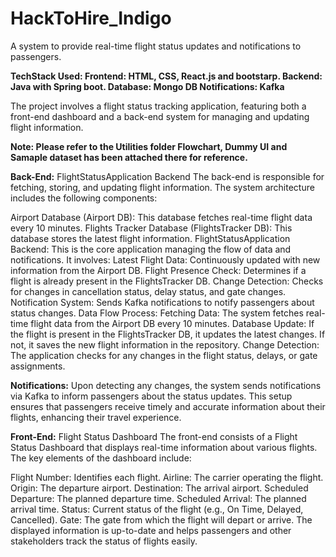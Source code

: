 # HackToHire_Indigo
A system to provide real-time flight status updates and notifications to passengers.

**TechStack Used:
Frontend: HTML, CSS, React.js and bootstarp.
Backend: Java with Spring boot.
Database: Mongo DB
Notifications: Kafka**

The project involves a flight status tracking application, featuring both a front-end dashboard and a back-end system for managing and updating flight information.

**Note: Please refer to the Utilities folder Flowchart, Dummy UI and Samaple dataset has been attached there for reference.**

**Back-End:** FlightStatusApplication Backend
The back-end is responsible for fetching, storing, and updating flight information. The system architecture includes the following components:

Airport Database (Airport DB): This database fetches real-time flight data every 10 minutes.
Flights Tracker Database (FlightsTracker DB): This database stores the latest flight information.
FlightStatusApplication Backend: This is the core application managing the flow of data and notifications. It involves:
Latest Flight Data: Continuously updated with new information from the Airport DB.
Flight Presence Check: Determines if a flight is already present in the FlightsTracker DB.
Change Detection: Checks for changes in cancellation status, delay status, and gate changes.
Notification System: Sends Kafka notifications to notify passengers about status changes.
Data Flow Process:
Fetching Data: The system fetches real-time flight data from the Airport DB every 10 minutes.
Database Update: If the flight is present in the FlightsTracker DB, it updates the latest changes. If not, it saves the new flight information in the repository.
Change Detection: The application checks for any changes in the flight status, delays, or gate assignments.

**Notifications:** Upon detecting any changes, the system sends notifications via Kafka to inform passengers about the status updates.
This setup ensures that passengers receive timely and accurate information about their flights, enhancing their travel experience.

**Front-End:** Flight Status Dashboard
The front-end consists of a Flight Status Dashboard that displays real-time information about various flights. The key elements of the dashboard include:

Flight Number: Identifies each flight.
Airline: The carrier operating the flight.
Origin: The departure airport.
Destination: The arrival airport.
Scheduled Departure: The planned departure time.
Scheduled Arrival: The planned arrival time.
Status: Current status of the flight (e.g., On Time, Delayed, Cancelled).
Gate: The gate from which the flight will depart or arrive.
The displayed information is up-to-date and helps passengers and other stakeholders track the status of flights easily.
